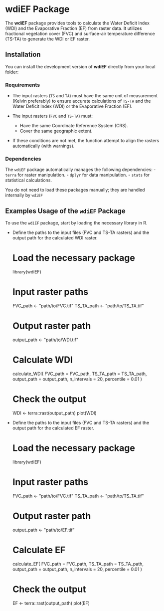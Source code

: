 # wdiEF Package

The **wdiEF** package provides tools to calculate the Water Deficit Index
(WDI) and the Evaporative Fraction (EF) from raster data. It utilizes fractional vegetation cover (FVC) and
surface-air temperature difference (TS-TA) to generate the WDI or EF raster.

## Installation

You can install the development version of **wdiEF** directly from your
local folder:

### Requirements

-   The input rasters (`TS` and `TA`) must have the same unit of
    measurement (Kelvin preferably) to ensure accurate calculations of `TS-TA` and 
    the Water Deficit Index (WDI) or the Evaporative Fraction (EF).

-   The input rasters (`FVC` and `TS-TA`) must:

    -   Have the same Coordinate Reference System (CRS).
    -   Cover the same geographic extent.

-   If these conditions are not met, the function attempt to align the
    rasters automatically (with warnings).

### Dependencies

The `wdiEF` package automatically manages the following dependencies: -
`terra` for raster manipulation. - `dplyr` for data manipulation. -
`stats` for statistical calculations.

You do not need to load these packages manually; they are handled
internally by `wdiEF`

## Examples Usage of the `wdiEF` Package

To use the `wdiEF` package, start by loading the necessary library in R.

- Define the paths to the input files (FVC and TS-TA rasters) and
  the output path for the calculated WDI raster.

    # Load the necessary package
    library(wdiEF)

    # Input raster paths
    FVC_path <- "path/to/FVC.tif"
    TS_TA_path <- "path/to/TS_TA.tif"

    # Output raster path
    output_path <- "path/to/WDI.tif"

    # Calculate WDI
    calculate_WDI(
      FVC_path = FVC_path,
      TS_TA_path = TS_TA_path,
      output_path = output_path,
      n_intervals = 20,
      percentile = 0.01
    )

    # Check the output
    WDI <- terra::rast(output_path)
    plot(WDI)
    
    
 - Define the paths to the input files (FVC and TS-TA rasters) and
  the output path for the calculated EF raster.

    # Load the necessary package
    library(wdiEF)

    # Input raster paths
    FVC_path <- "path/to/FVC.tif"
    TS_TA_path <- "path/to/TS_TA.tif"

    # Output raster path
    output_path <- "path/to/EF.tif"

    # Calculate EF
    calculate_EF(
      FVC_path = FVC_path,
      TS_TA_path = TS_TA_path,
      output_path = output_path,
      n_intervals = 20,
      percentile = 0.01
    )

    # Check the output
    EF <- terra::rast(output_path)
    plot(EF)   
    
